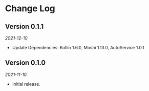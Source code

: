 Change Log
==========
## Version 0.1.1

_2021-12-10_

* Update Dependencies: Kotlin 1.6.0, Moshi 1.13.0, AutoService 1.0.1

## Version 0.1.0

_2021-11-10_

* Initial release.